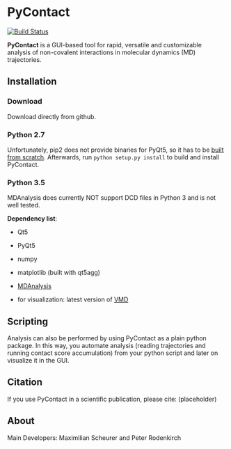 # PyContact
[![Build Status](https://travis-ci.com/maxscheurer/pycontact.svg?token=Xyntx2ELmeydq8pgqs8t&branch=develop)](https://travis-ci.com/maxscheurer/pycontact)

**PyContact** is a GUI-based tool for rapid, versatile and customizable analysis of non-covalent interactions in molecular dynamics (MD) trajectories.

## Installation
### Download
Download directly from github.

### Python 2.7
Unfortunately, pip2 does not provide binaries
for PyQt5, so it has to be [built from scratch](http://pyqt.sourceforge.net/Docs/PyQt5/installation.html).
Afterwards, run `python setup.py install`
to build and install PyContact.

### Python 3.5
MDAnalysis does currently NOT support DCD files in Python 3 and is not well tested.


**Dependency list**:
  * Qt5
  * PyQt5
  * numpy
  * matplotlib (built with qt5agg)
  * [MDAnalysis](http://www.mdanalysis.org)


* for visualization: latest version of [VMD](http://www.ks.uiuc.edu/Development/Download/download.cgi?PackageName=VMD)


## Scripting
Analysis can also be performed by using PyContact as a plain python package. In this way,
you automate analysis (reading trajectories and running contact score accumulation) from your python script and
later on visualize it in the GUI.

## Citation
If you use PyContact in a scientific publication, please cite:
(placeholder)

## About
Main Developers: Maximilian Scheurer and Peter Rodenkirch
